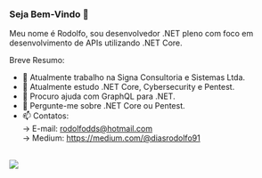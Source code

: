 ### Seja Bem-Vindo 👋

Meu nome é Rodolfo, sou desenvolvedor .NET pleno com foco em desenvolvimento de APIs utilizando .NET Core.  

Breve Resumo:

- 🔭 Atualmente trabalho na Signa Consultoria e Sistemas Ltda.
- 🌱 Atualmente estudo .NET Core, Cybersecurity e Pentest.
- 🤔 Procuro ajuda com GraphQL para .NET.  
- 💬 Pergunte-me sobre .NET Core ou Pentest.
- 📫 Contatos:  
      -> E-mail: rodolfodds@hotmail.com  
      -> Medium: https://medium.com/@diasrodolfo91  

<br />
<img src="https://github-readme-stats.vercel.app/api?username=dsrodolfo&&show_icons=true&title_color=ffea00&icon_color=ffea00&text_color=FFFFFF&bg_color=151515">
